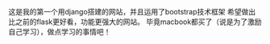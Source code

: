 这是我的第一个用django搭建的网站，并且运用了bootstrap技术框架
希望做出比之前的flask更好看，功能更强大的网站。
毕竟macbook都买了（说是为了激励自己学习），做点学习的事情吧！
